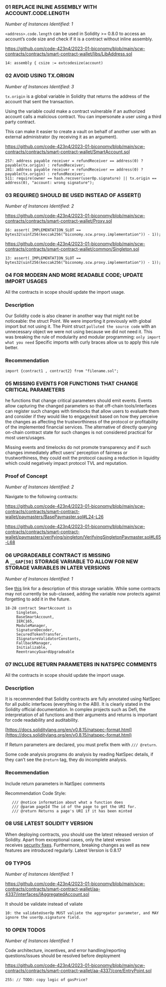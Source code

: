 
### 01  REPLACE INLINE ASSEMBLY WITH ACCOUNT.CODE.LENGTH

*Number of Instances Identified: 1*

`<address>.code.length` can be used in Solidity >= 0.8.0 to access an account’s code size and check if it is a contract without inline assembly.

https://github.com/code-423n4/2023-01-biconomy/blob/main/scw-contracts/contracts/smart-contract-wallet/libs/LibAddress.sol

```
14: assembly { csize := extcodesize(account)
```


### 02 AVOID USING TX.ORIGIN

*Number of Instances Identified: 3*

`tx.origin` is a global variable in Solidity that returns the address of the account that sent the transaction.

Using the variable could make a contract vulnerable if an authorized account calls a malicious contract. You can impersonate a user using a third party contract.

This can make it easier to create a vault on behalf of another user with an external administrator (by receiving it as an argument).

https://github.com/code-423n4/2023-01-biconomy/blob/main/scw-contracts/contracts/smart-contract-wallet/SmartAccount.sol

```
257: address payable receiver = refundReceiver == address(0) ? payable(tx.origin) : refundReceiver;
281: address payable receiver = refundReceiver == address(0) ? payable(tx.origin) : refundReceiver;
511: require(owner == hash.recover(userOp.signature) || tx.origin == address(0), "account: wrong signature");
```


### 03 REQUIRE() SHOULD BE USED INSTEAD OF ASSERT()

*Number of Instances Identified: 2*

https://github.com/code-423n4/2023-01-biconomy/blob/main/scw-contracts/contracts/smart-contract-wallet/Proxy.sol

```
16: assert(_IMPLEMENTATION_SLOT == bytes32(uint256(keccak256("biconomy.scw.proxy.implementation")) - 1));
```

https://github.com/code-423n4/2023-01-biconomy/blob/main/scw-contracts/contracts/smart-contract-wallet/common/Singleton.sol

```
13: assert(_IMPLEMENTATION_SLOT == bytes32(uint256(keccak256("biconomy.scw.proxy.implementation")) - 1));
```


### 04 FOR MODERN AND MORE READABLE CODE; UPDATE IMPORT USAGES

All the contracts in scope should update the import usage.

### Description

Our Solidity code is also cleaner in another way that might not be noticeable: the struct Point. We were importing it previously with global import but not using it. The Point struct `polluted the source code` with an unnecessary object we were not using because we did not need it. This was breaking the rule of modularity and modular programming: `only import what you need` Specific imports with curly braces allow us to apply this rule better.

### Recommendation

`import {contract1 , contract2} from "filename.sol";`


### 05 MISSING EVENTS FOR FUNCTIONS THAT CHANGE CRITICAL PARAMETERS

he functions that change critical parameters should emit events. Events allow capturing the changed parameters so that off-chain tools/interfaces can register such changes with timelocks that allow users to evaluate them and consider if they would like to engage/exit based on how they perceive the changes as affecting the trustworthiness of the protocol or profitability of the implemented financial services. The alternative of directly querying on-chain contract state for such changes is not considered practical for most users/usages.

Missing events and timelocks do not promote transparency and if such changes immediately affect users’ perception of fairness or trustworthiness, they could exit the protocol causing a reduction in liquidity which could negatively impact protocol TVL and reputation.

### Proof of Concept

*Number of Instances Identified: 2*

Navigate to the following contracts:

https://github.com/code-423n4/2023-01-biconomy/blob/main/scw-contracts/contracts/smart-contract-wallet/paymasters/BasePaymaster.sol#L24-L26

https://github.com/code-423n4/2023-01-biconomy/blob/main/scw-contracts/contracts/smart-contract-wallet/paymasters/verifying/singleton/VerifyingSingletonPaymaster.sol#L65-L68

### 06 UPGRADEABLE CONTRACT IS MISSING A `__GAP[50]` STORAGE VARIABLE TO ALLOW FOR NEW STORAGE VARIABLES IN LATER VERSIONS

*Number of Instances Identified: 1*

See [this](https://docs.openzeppelin.com/contracts/4.x/upgradeable#storage_gaps) link for a description of this storage variable. While some contracts may not currently be sub-classed, adding the variable now protects against forgetting to add it in the future.

```
18-28 contract SmartAccount is 
     Singleton,
     BaseSmartAccount,
     IERC165,
     ModuleManager,
     SignatureDecoder,
     SecuredTokenTransfer,
     ISignatureValidatorConstants,
     FallbackManager,
     Initializable,
     ReentrancyGuardUpgradeable
```


### 07 INCLUDE RETURN PARAMETERS IN NATSPEC COMMENTS

All the contracts in scope should update the import usage.

### Description

It is recommended that Solidity contracts are fully annotated using NatSpec for all public interfaces (everything in the ABI). It is clearly stated in the Solidity official documentation. In complex projects such as Defi, the interpretation of all functions and their arguments and returns is important for code readability and auditability.

[https://docs.soliditylang.org/en/v0.8.15/natspec-format.html](https://docs.soliditylang.org/en/v0.8.15/natspec-format.html)

If Return parameters are declared, you must prefix them with `/// @return`.

Some code analysis programs do analysis by reading NatSpec details, if they can’t see the `@return` tag, they do incomplete analysis.

### Recommendation

Include return parameters in NatSpec comments

Recommendation Code Style:

```
   /// @notice information about what a function does
   /// @param pageId The id of the page to get the URI for.
   /// @return Returns a page's URI if it has been minted 
```


### 08 USE LATEST SOLIDITY VERSION

When deploying contracts, you should use the latest released version of Solidity. Apart from exceptional cases, only the latest version receives [security fixes](https://github.com/ethereum/solidity/security/policy#supported-versions). Furthermore, breaking changes as well as new features are introduced regularly.
Latest Version is 0.8.17

### 09 TYPOS

*Number of Instances Identified: 1*

https://github.com/code-423n4/2023-01-biconomy/blob/main/scw-contracts/contracts/smart-contract-wallet/aa-4337/interfaces/IAggregatedAccount.sol

It should be validate instead of valiate

```
10: the validateUserOp MUST valiate the aggregator parameter, and MAY ignore the userOp.signature field.
```

### 10 OPEN TODOS

*Number of Instances Identified: 1*

Code architecture, incentives, and error handling/reporting questions/issues should be resolved before deployment

https://github.com/code-423n4/2023-01-biconomy/blob/main/scw-contracts/contracts/smart-contract-wallet/aa-4337/core/EntryPoint.sol

```
255: // TODO: copy logic of gasPrice?
```

